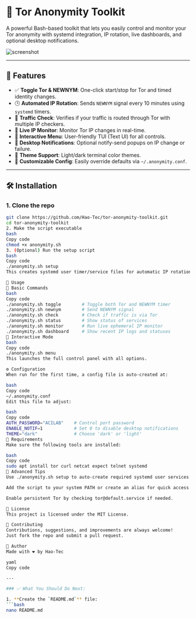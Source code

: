 # 🔐 Tor Anonymity Toolkit

A powerful Bash-based toolkit that lets you easily control and monitor your Tor anonymity with systemd integration, IP rotation, live dashboards, and optional desktop notifications.

![screenshot](docs/demo.png) <!-- optional, if you'll add screenshots -->

---

## 🚀 Features

- ✅ **Toggle Tor & NEWNYM**: One-click start/stop for Tor and timed identity changes.
- 🕒 **Automated IP Rotation**: Sends `NEWNYM` signal every 10 minutes using `systemd` timers.
- 📡 **Traffic Check**: Verifies if your traffic is routed through Tor with multiple IP checkers.
- 🔁 **Live IP Monitor**: Monitor Tor IP changes in real-time.
- 🧠 **Interactive Menu**: User-friendly TUI (Text UI) for all controls.
- 🔔 **Desktop Notifications**: Optional notify-send popups on IP change or failure.
- 🎨 **Theme Support**: Light/dark terminal color themes.
- 🔧 **Customizable Config**: Easily override defaults via `~/.anonymity.conf`.

---

## 🛠 Installation

### 1. Clone the repo

```bash
git clone https://github.com/Hao-Tec/tor-anonymity-toolkit.git
cd tor-anonymity-toolkit
2. Make the script executable
bash
Copy code
chmod +x anonymity.sh
3. (Optional) Run the setup script
bash
Copy code
./anonymity.sh setup
This creates systemd user timer/service files for automatic IP rotation every 10 minutes.

🧪 Usage
🔘 Basic Commands
bash
Copy code
./anonymity.sh toggle        # Toggle both Tor and NEWNYM timer
./anonymity.sh newnym        # Send NEWNYM signal
./anonymity.sh check         # Check if traffic is via Tor
./anonymity.sh status        # Show status of services
./anonymity.sh monitor       # Run live ephemeral IP monitor
./anonymity.sh dashboard     # Show recent IP logs and statuses
📲 Interactive Mode
bash
Copy code
./anonymity.sh menu
This launches the full control panel with all options.

⚙ Configuration
When run for the first time, a config file is auto-created at:

bash
Copy code
~/.anonymity.conf
Edit this file to adjust:

bash
Copy code
AUTH_PASSWORD="ACILAB"    # Control port password
ENABLE_NOTIF=1            # Set 0 to disable desktop notifications
THEME="dark"              # Choose 'dark' or 'light'
🐧 Requirements
Make sure the following tools are installed:

bash
Copy code
sudo apt install tor curl netcat expect telnet systemd
🧩 Advanced Tips
Use ./anonymity.sh setup to auto-create required systemd user services.

Add the script to your system PATH or create an alias for quick access.

Enable persistent Tor by checking tor@default.service if needed.

📄 License
This project is licensed under the MIT License.

🤝 Contributing
Contributions, suggestions, and improvements are always welcome!
Just fork the repo and submit a pull request.

🙌 Author
Made with ❤️ by Hao-Tec

yaml
Copy code

---

### ✅ What You Should Do Next:

1. **Create the `README.md`** file:
```bash
nano README.md
